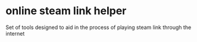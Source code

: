 # online steam link helper
 Set of tools designed to aid in the process of playing steam link through the internet
